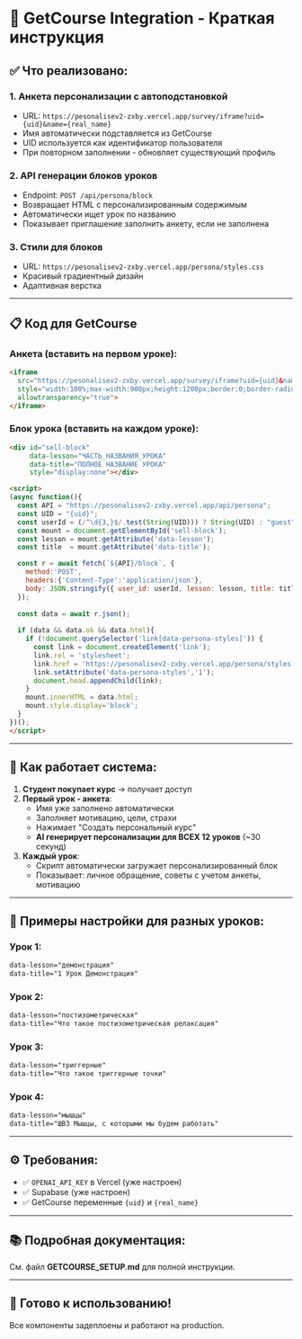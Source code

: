 # 🎯 GetCourse Integration - Краткая инструкция

## ✅ Что реализовано:

### 1. **Анкета персонализации с автоподстановкой**
- URL: `https://pesonalisev2-zxby.vercel.app/survey/iframe?uid={uid}&name={real_name}`
- Имя автоматически подставляется из GetCourse
- UID используется как идентификатор пользователя
- При повторном заполнении - обновляет существующий профиль

### 2. **API генерации блоков уроков**
- Endpoint: `POST /api/persona/block`
- Возвращает HTML с персонализированным содержимым
- Автоматически ищет урок по названию
- Показывает приглашение заполнить анкету, если не заполнена

### 3. **Стили для блоков**
- URL: `https://pesonalisev2-zxby.vercel.app/persona/styles.css`
- Красивый градиентный дизайн
- Адаптивная верстка

---

## 📋 Код для GetCourse

### Анкета (вставить на первом уроке):

```html
<iframe 
  src="https://pesonalisev2-zxby.vercel.app/survey/iframe?uid={uid}&name={real_name}" 
  style="width:100%;max-width:900px;height:1200px;border:0;border-radius:12px;overflow:hidden;"
  allowtransparency="true">
</iframe>
```

### Блок урока (вставить на каждом уроке):

```html
<div id="sell-block"
     data-lesson="ЧАСТЬ_НАЗВАНИЯ_УРОКА"
     data-title="ПОЛНОЕ НАЗВАНИЕ УРОКА"
     style="display:none"></div>

<script>
(async function(){
  const API = "https://pesonalisev2-zxby.vercel.app/api/persona";
  const UID = "{uid}";
  const userId = (/^\d{3,}$/.test(String(UID))) ? String(UID) : "guest";
  const mount = document.getElementById('sell-block');
  const lesson = mount.getAttribute('data-lesson');
  const title  = mount.getAttribute('data-title');

  const r = await fetch(`${API}/block`, {
    method:'POST',
    headers:{'Content-Type':'application/json'},
    body: JSON.stringify({ user_id: userId, lesson: lesson, title: title, flush: false })
  });
  
  const data = await r.json();
  
  if (data && data.ok && data.html){
    if (!document.querySelector('link[data-persona-styles]')) {
      const link = document.createElement('link');
      link.rel = 'stylesheet'; 
      link.href = 'https://pesonalisev2-zxby.vercel.app/persona/styles.css';
      link.setAttribute('data-persona-styles','1'); 
      document.head.appendChild(link);
    }
    mount.innerHTML = data.html; 
    mount.style.display='block';
  }
})();
</script>
```

---

## 🔄 Как работает система:

1. **Студент покупает курс** → получает доступ
2. **Первый урок - анкета**:
   - Имя уже заполнено автоматически
   - Заполняет мотивацию, цели, страхи
   - Нажимает "Создать персональный курс"
   - **AI генерирует персонализации для ВСЕХ 12 уроков** (~30 секунд)
3. **Каждый урок**:
   - Скрипт автоматически загружает персонализированный блок
   - Показывает: личное обращение, советы с учетом анкеты, мотивацию

---

## 📝 Примеры настройки для разных уроков:

### Урок 1:
```html
data-lesson="демонстрация"
data-title="1 Урок Демонстрация"
```

### Урок 2:
```html
data-lesson="постизометрическая"
data-title="Что такое постизометрическая релаксация"
```

### Урок 3:
```html
data-lesson="триггерные"
data-title="Что такое триггерные точки"
```

### Урок 4:
```html
data-lesson="мышцы"
data-title="ШВЗ Мышцы, с которыми мы будем работать"
```

---

## ⚙️ Требования:

- ✅ `OPENAI_API_KEY` в Vercel (уже настроен)
- ✅ Supabase (уже настроен)
- ✅ GetCourse переменные `{uid}` и `{real_name}`

---

## 📚 Подробная документация:

См. файл **GETCOURSE_SETUP.md** для полной инструкции.

---

## 🚀 Готово к использованию!

Все компоненты задеплоены и работают на production.

